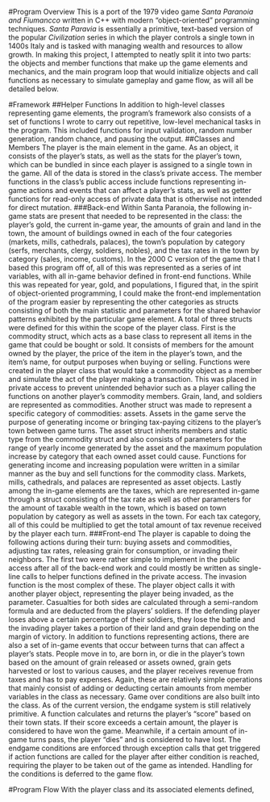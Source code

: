 #Program Overview
	This is a port of the 1979 video game *Santa Paranoia and Fiumancco* written in C++ with modern “object-oriented” programming techniques. *Santa Paravia* is essentially a primitive, text-based version of the popular *Civilization* series in which the player controls a single town in 1400s Italy and is tasked with managing wealth and resources to allow growth.
	In making this project, I attempted to neatly split it into two parts: the objects and member functions that make up the game elements and mechanics, and the main program loop that would initialize objects and call functions as necessary to simulate gameplay and game flow, as will all be detailed below.

#Framework
##Helper Functions
	In addition to high-level classes representing game elements, the program’s framework also consists of a set of functions I wrote to carry out repetitive, low-level mechanical tasks in the program. This included functions for input validation, random number generation, random chance, and pausing the output.
##Classes and Members
	The player is the main element in the game. As an object, it consists of the player’s stats, as well as the stats for the player’s town, which can be bundled in since each player is assigned to a single town in the game. All of the data is stored in the class’s private access. The member functions in the class’s public access include functions representing in-game actions and events that can affect a player’s stats, as well as getter functions for read-only access of private data that is otherwise not intended for direct mutation.
###Back-end
	Within Santa Paranoia, the following in-game stats are present that needed to be represented in the class: the player’s gold, the current in-game year, the amounts of grain and land in the town, the amount of buildings owned in each of the four categories (markets, mills, cathedrals, palaces), the town’s population by category (serfs, merchants, clergy, soldiers, nobles), and the tax rates in the town by category (sales, income, customs). 
	In the 2000 C version of the game that I based this program off of, all of this was represented as a series of int variables, with all in-game behavior defined in front-end functions. While this was repeated for year, gold, and populations, I figured that, in the spirit of object-oriented programming, I could make the front-end implementation of the program easier by representing the other categories as structs consisting of both the main statistic and parameters for the shared behavior patterns exhibited by the particular game element.
	A total of three structs were defined for this within the scope of the player class. First is the commodity struct, which acts as a base class to represent all items in the game that could be bought or sold. It consists of members for the amount owned by the player, the price of the item in the player’s town, and the item’s name, for output purposes when buying or selling. Functions were created in the player class that would take a commodity object as a member and simulate the act of the player making a transaction. This was placed in private access to prevent unintended behavior such as a player calling the functions on another player’s commodity members. Grain, land, and soldiers are represented as commodities.
	Another struct was made to represent a specific category of commodities: assets. Assets in the game serve the purpose of generating income or bringing tax-paying citizens to the player’s town between game turns. The asset struct inherits members and static type from the commodity struct and also consists of parameters for the range of yearly income generated by the asset and the maximum population increase by category that each owned asset could cause. Functions for generating income and increasing population were written in a similar manner as the buy and sell functions for the commodity class. Markets, mills, cathedrals, and palaces are represented as asset objects.
	Lastly among the in-game elements are the taxes, which are represented in-game through a struct consisting of the tax rate as well as other parameters for  the amount of taxable wealth in the town, which is based on town population by category as well as assets in the town. For each tax category, all of this could be multiplied to get the total amount of tax revenue received by the player each turn.
###Front-end
	The player is capable to doing the following actions during their turn: buying assets and commodities, adjusting tax rates, releasing grain for consumption, or invading their neighbors. The first two were rather simple to implement in the public access after all of the back-end work and could mostly be written as single-line calls to helper functions defined in the private access. 
	The invasion function is the most complex of these. The player object calls it with another player object, representing the player being invaded, as the parameter. Casualties for both sides are calculated through a semi-random formula and are deducted from the players’ soldiers. If the defending player loses above a certain percentage of their soldiers, they lose the battle and the invading player takes a portion of their land and grain depending on the margin of victory. 
	In addition to functions representing actions, there are also a set of in-game events that occur between turns that can affect a player’s stats. People move in to, are born in, or die in the player’s town based on the amount of grain released or assets owned, grain gets harvested or lost to various causes, and the player receives revenue from taxes and has to pay expenses. Again, these are relatively simple operations that mainly consist of adding or deducting certain amounts from member variables in the class as necessary.
	Game over conditions are also built into the class. As of the current version, the endgame system is still relatively primitive. A function calculates and returns the player’s “score” based on their town stats. If their score exceeds a certain amount, the player is considered to have won the game. Meanwhile, if a certain amount of in-game turns pass, the player “dies” and is considered to have lost. The endgame conditions are enforced through exception calls that get triggered if action functions are called for the player after either condition is reached, requiring the player to be taken out of the game as intended. Handling for the conditions is deferred to the game flow.

#Program Flow
	With the player class and its associated elements defined, 